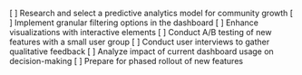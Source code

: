[ ] Research and select a predictive analytics model for community growth
[ ] Implement granular filtering options in the dashboard
[ ] Enhance visualizations with interactive elements
[ ] Conduct A/B testing of new features with a small user group
[ ] Conduct user interviews to gather qualitative feedback
[ ] Analyze impact of current dashboard usage on decision-making
[ ] Prepare for phased rollout of new features